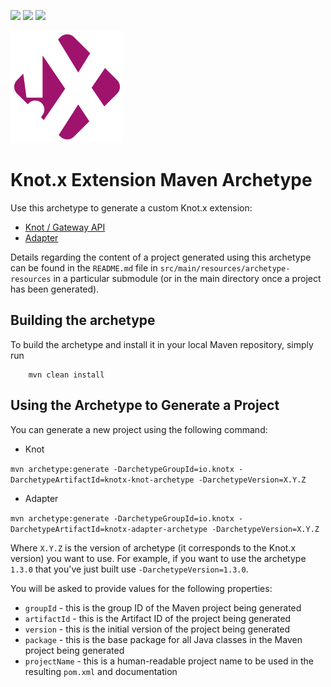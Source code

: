 [![][travis img]][travis]
[![][license img]][license]
[![][gitter img]][gitter]

![Knot.x logo](https://raw.githubusercontent.com/Cognifide/knotx/master/icons/180x180.png)

# Knot.x Extension Maven Archetype

Use this archetype to generate a custom Knot.x extension:
 - [Knot / Gateway API](https://github.com/Cognifide/knotx/wiki/Knot)
 - [Adapter](https://github.com/Cognifide/knotx/wiki/Adapter)

Details regarding the content of a project generated using this archetype can be found
in the `README.md` file in `src/main/resources/archetype-resources` in a particular submodule
(or in the main directory once a project has been generated).

## Building the archetype

To build the archetype and install it in your local Maven repository, simply run
```
    mvn clean install
```
## Using the Archetype to Generate a Project

You can generate a new project using the following command:

 - Knot

 `
    mvn archetype:generate -DarchetypeGroupId=io.knotx -DarchetypeArtifactId=knotx-knot-archetype -DarchetypeVersion=X.Y.Z
 `
 - Adapter

 `
    mvn archetype:generate -DarchetypeGroupId=io.knotx -DarchetypeArtifactId=knotx-adapter-archetype -DarchetypeVersion=X.Y.Z
 `

Where `X.Y.Z` is the version of archetype (it corresponds to the Knot.x version) you want to use.
For example, if you want to use the archetype `1.3.0` that you've just built use `-DarchetypeVersion=1.3.0`.

You will be asked to provide values for the following properties:

- `groupId` - this is the group ID of the Maven project being generated
- `artifactId` - this is the Artifact ID of the project being generated
- `version` - this is the initial version of the project being generated
- `package` - this is the base package for all Java classes in the Maven project being generated
- `projectName` - this is a human-readable project name to be used in the resulting `pom.xml` and documentation

[travis]:https://travis-ci.org/Knotx/knotx-extension-archetype/
[travis img]:https://api.travis-ci.org/Knotx/knotx-extension-archetype.svg?branch=master

[license]:https://github.com/Knotx/knotx-extension-archetype/blob/master/LICENSE
[license img]:https://img.shields.io/badge/License-Apache%202.0-blue.svg

[gitter]:https://gitter.im/Knotx/Lobby
[gitter img]:https://badges.gitter.im/Knotx/knotx-extensions.svg

